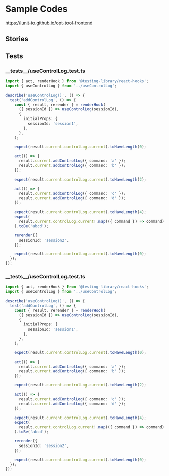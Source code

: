 # Sample Codes

<https://lunit-io.github.io/opt-tool-frontend>

## Stories

<!-- import **/*.stories.{ts,tsx} --title-tag h3 -->

<!-- importend -->

## Tests

<!-- import **/*.test.{ts,tsx} --title-tag h3 -->

### \_\_tests\_\_/useControlLog.test.ts

```ts
import { act, renderHook } from '@testing-library/react-hooks';
import { useControlLog } from '../useControlLog';

describe('useControlLog()', () => {
  test('addControlLog', () => {
    const { result, rerender } = renderHook(
      ({ sessionId }) => useControlLog(sessionId),
      {
        initialProps: {
          sessionId: 'session1',
        },
      },
    );

    expect(result.current.controlLog.current).toHaveLength(0);

    act(() => {
      result.current.addControlLog({ command: 'a' });
      result.current.addControlLog({ command: 'b' });
    });

    expect(result.current.controlLog.current).toHaveLength(2);

    act(() => {
      result.current.addControlLog({ command: 'c' });
      result.current.addControlLog({ command: 'd' });
    });

    expect(result.current.controlLog.current).toHaveLength(4);
    expect(
      result.current.controlLog.current!.map(({ command }) => command).join(''),
    ).toBe('abcd');

    rerender({
      sessionId: 'session2',
    });

    expect(result.current.controlLog.current).toHaveLength(0);
  });
});
```

<!-- importend -->

<!-- import __tests__/*.{ts,tsx} --title-tag h3 -->

### \_\_tests\_\_/useControlLog.test.ts

```ts
import { act, renderHook } from '@testing-library/react-hooks';
import { useControlLog } from '../useControlLog';

describe('useControlLog()', () => {
  test('addControlLog', () => {
    const { result, rerender } = renderHook(
      ({ sessionId }) => useControlLog(sessionId),
      {
        initialProps: {
          sessionId: 'session1',
        },
      },
    );

    expect(result.current.controlLog.current).toHaveLength(0);

    act(() => {
      result.current.addControlLog({ command: 'a' });
      result.current.addControlLog({ command: 'b' });
    });

    expect(result.current.controlLog.current).toHaveLength(2);

    act(() => {
      result.current.addControlLog({ command: 'c' });
      result.current.addControlLog({ command: 'd' });
    });

    expect(result.current.controlLog.current).toHaveLength(4);
    expect(
      result.current.controlLog.current!.map(({ command }) => command).join(''),
    ).toBe('abcd');

    rerender({
      sessionId: 'session2',
    });

    expect(result.current.controlLog.current).toHaveLength(0);
  });
});
```

<!-- importend -->
